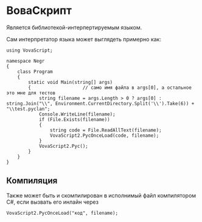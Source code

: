 # ВоваСкрипт

Является библиотекой-интерпертируемым языком.

Сам интерпретатор языка может выглядеть примерно как:

```
using VovaScript;

namespace Negr 
{ 
    class Program
    {
        static void Main(string[] args)
        {                   // само имя файла в args[0], а остальное это мне для тестов
            string filename = args.Length > 0 ? args[0] : string.Join("\\", Environment.CurrentDirectory.Split('\\').Take(6)) + "\\test.pyclan";
            Console.WriteLine(filename);
            if (File.Exists(filename))
            {
                string code = File.ReadAllText(filename);
                VovaScript2.PycOnceLoad(code, filename);
            }
            VovaScript2.Pyc();
        }
    }
}
```
## Компиляция

Также может быть и скомпилирован в исполнимый файл компилятором C#, если вызвать его инлайн через

```
VovaScript2.PycOnceLoad("код", filename);
```
